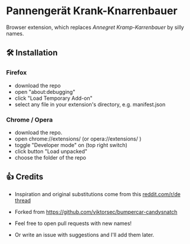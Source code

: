 # Pannengerät Krank-Knarrenbauer

Browser extension, which replaces *Annegret Kramp-Karrenbauer* by silly names.

## 🛠 Installation

### Firefox
* download the repo
* open "about:debugging"
* click "Load Temporary Add-on"
* select any file in your extension's directory, e.g. manifest.json

### Chrome / Opera
* download the repo.
* open chrome://extensions/  (or opera://extensions/ )
* toggle "Developer mode" on (top right switch)
* click button "Load unpacked"
* choose the folder of the repo

## 👍 Credits

- Inspiration and original substitutions come from this [reddit.com/r/de thread](https://old.reddit.com/r/de/comments/cea32a/kleine_ansammlung_von_namensbausteinen_und/)

- Forked from https://github.com/viktorsec/bumpercar-candysnatch

- Feel free to open pull requests with new names!

- Or write an issue with suggestions and I'll add them later.
